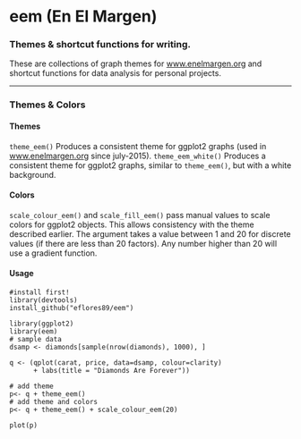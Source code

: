 # eem (En El Margen)
### Themes & shortcut functions for writing.
These are collections of graph themes for www.enelmargen.org and shortcut functions for data analysis for personal projects.
___________________
### Themes & Colors
#### Themes
`theme_eem()` Produces a consistent theme for ggplot2 graphs (used in www.enelmargen.org since july-2015).
`theme_eem_white()` Produces a consistent theme for ggplot2 graphs, similar to `theme_eem()`, but with a white background. 

#### Colors
`scale_colour_eem()` and `scale_fill_eem()` pass manual values to scale colors for ggplot2 objects. This allows consistency with the theme described earlier. The argument takes a value between 1 and 20 for discrete values (if there are less than 20 factors). Any number higher than 20 will use a gradient function. 

#### Usage
```
#install first!
library(devtools)
install_github("eflores89/eem")

library(ggplot2)
library(eem)
# sample data
dsamp <- diamonds[sample(nrow(diamonds), 1000), ] 

q <- (qplot(carat, price, data=dsamp, colour=clarity) 
      + labs(title = "Diamonds Are Forever")) 

# add theme
p<- q + theme_eem() 
# add theme and colors
p<- q + theme_eem() + scale_colour_eem(20)

plot(p)
```

